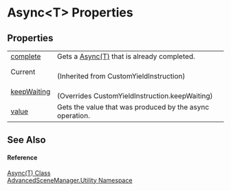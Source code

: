 # Async&lt;T&gt; Properties




## Properties
<table>
<tr>
<td><a href="P_AdvancedSceneManager_Utility_Async_1_complete.md">complete</a></td>
<td>Gets a <a href="T_AdvancedSceneManager_Utility_Async_1.md">Async(T)</a> that is already completed.</td></tr>
<tr>
<td>Current</td>
<td><br />(Inherited from CustomYieldInstruction)</td></tr>
<tr>
<td><a href="P_AdvancedSceneManager_Utility_Async_1_keepWaiting.md">keepWaiting</a></td>
<td><br />(Overrides CustomYieldInstruction.keepWaiting)</td></tr>
<tr>
<td><a href="P_AdvancedSceneManager_Utility_Async_1_value.md">value</a></td>
<td>Gets the value that was produced by the async operation.</td></tr>
</table>

## See Also


#### Reference
<a href="T_AdvancedSceneManager_Utility_Async_1.md">Async(T) Class</a>  
<a href="N_AdvancedSceneManager_Utility.md">AdvancedSceneManager.Utility Namespace</a>  
